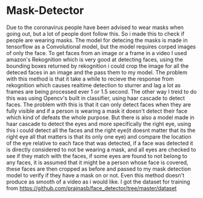 # Mask-Detector
Due to the coronavirus people have been advised to wear masks when going out, but a lot of people dont follow this. So i made this to check if people are wearing masks. The model for detecing the masks is made in tensorflow as a Convolutional model, but the model requires corped images of only the face. To get faces from an image or a frame in a video I used amazon's Rekognition which is very good at detecting faces, using the bounding boxes returned by rekognition i could crop the image for all the deteced faces in an image and the pass them to my model. The problem with this method is that it take a while to recieve the response from rekognition which causes realtime detection to sturrer and lag a lot as frames are being processed ever 1 or 1.5 second. The other way I treid to do this was using Opencv's built in classifier, using haar cascade to detect faces. The problem with this is that it can only detect faces when they are fully visible and if a person is wearing a mask it doesn't detect their face which kind of defeats the whole purpose. But there is also a model made in haar cascade to detect the eyes and more specifically the right eye, using this i could detect all the faces and the right eye(it doesnt matter that its the right eye all that matters is that its only one eye) and compare the location of the eye relative to each face that was detected, if a face was detected it is directly considered to not be wearing a mask, and all eyes are checked to see if they match with the faces, if some eyes are found to not belong to any faces, it is assumed that it might be a person whose face is covered, these faces are then cropped as before and passed to my mask detection model to verify if they have a mask on or not. Even this method doesn't produce as smooth of a video as i would like.
I got the dataset for training from https://github.com/prajnasb/face_detector/tree/master/dataset
